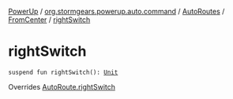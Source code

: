 [PowerUp](../../../index.md) / [org.stormgears.powerup.auto.command](../../index.md) / [AutoRoutes](../index.md) / [FromCenter](index.md) / [rightSwitch](./right-switch.md)

# rightSwitch

`suspend fun rightSwitch(): `[`Unit`](https://kotlinlang.org/api/latest/jvm/stdlib/kotlin/-unit/index.html)

Overrides [AutoRoute.rightSwitch](../../-auto-route/right-switch.md)


